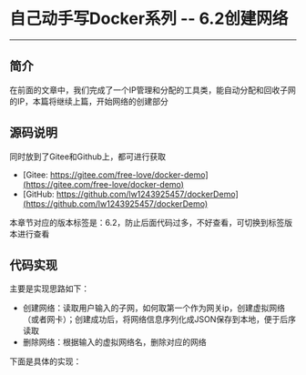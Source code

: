 # 自己动手写Docker系列 -- 6.2创建网络
***

## 简介
在前面的文章中，我们完成了一个IP管理和分配的工具类，能自动分配和回收子网的IP，本篇将继续上篇，开始网络的创建部分

## 源码说明
同时放到了Gitee和Github上，都可进行获取

- [Gitee: https://gitee.com/free-love/docker-demo](https://gitee.com/free-love/docker-demo)
- [GitHub: https://github.com/lw1243925457/dockerDemo](https://github.com/lw1243925457/dockerDemo)

本章节对应的版本标签是：6.2，防止后面代码过多，不好查看，可切换到标签版本进行查看

## 代码实现
主要是实现思路如下：

- 创建网络：读取用户输入的子网，如何取第一个作为网关ip，创建虚拟网络（或者网卡）；创建成功后，将网络信息序列化成JSON保存到本地，便于后序读取
- 删除网络：根据输入的虚拟网络名，删除对应的网络

下面是具体的实现：